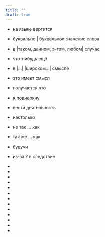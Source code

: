 ```yaml
---
title: ""
draft: true
---
```



- на языке вертится
- буквально | буквальнок значение слова
- в |таком, данном, э-том, любом| случае
- что-нибудь ещё
- в |...| |широком...| смысле
- это имеет смысл
- получается что

- я подчеркну
- вести деятельность


- настолько
- не так ... как
- так же ... как
- будучи
- из-за ? в следствие
- 
-
-
-
-
-
-
-
-
-
-
-
-


